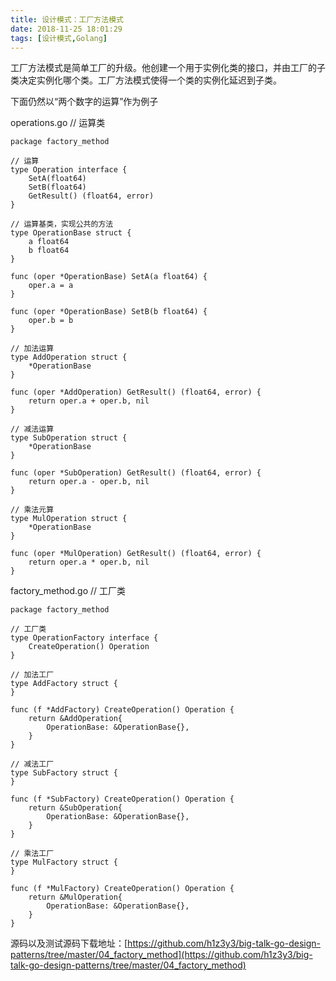 ```yaml
---
title: 设计模式：工厂方法模式
date: 2018-11-25 18:01:29
tags: [设计模式,Golang]
---
```


工厂方法模式是简单工厂的升级。他创建一个用于实例化类的接口，并由工厂的子类决定实例化哪个类。工厂方法模式使得一个类的实例化延迟到子类。

下面仍然以“两个数字的运算”作为例子

<!-- more -->

operations.go // 运算类

````
package factory_method

// 运算
type Operation interface {
	SetA(float64)
	SetB(float64)
	GetResult() (float64, error)
}

// 运算基类，实现公共的方法
type OperationBase struct {
	a float64
	b float64
}

func (oper *OperationBase) SetA(a float64) {
	oper.a = a
}

func (oper *OperationBase) SetB(b float64) {
	oper.b = b
}

// 加法运算
type AddOperation struct {
	*OperationBase
}

func (oper *AddOperation) GetResult() (float64, error) {
	return oper.a + oper.b, nil
}

// 减法运算
type SubOperation struct {
	*OperationBase
}

func (oper *SubOperation) GetResult() (float64, error) {
	return oper.a - oper.b, nil
}

// 乘法元算
type MulOperation struct {
	*OperationBase
}

func (oper *MulOperation) GetResult() (float64, error) {
	return oper.a * oper.b, nil
}

````

factory_method.go // 工厂类

````
package factory_method

// 工厂类
type OperationFactory interface {
	CreateOperation() Operation
}

// 加法工厂
type AddFactory struct {
}

func (f *AddFactory) CreateOperation() Operation {
	return &AddOperation{
		OperationBase: &OperationBase{},
	}
}

// 减法工厂
type SubFactory struct {
}

func (f *SubFactory) CreateOperation() Operation {
	return &SubOperation{
		OperationBase: &OperationBase{},
	}
}

// 乘法工厂
type MulFactory struct {
}

func (f *MulFactory) CreateOperation() Operation {
	return &MulOperation{
		OperationBase: &OperationBase{},
	}
}

````


源码以及测试源码下载地址：[https://github.com/h1z3y3/big-talk-go-design-patterns/tree/master/04_factory_method](https://github.com/h1z3y3/big-talk-go-design-patterns/tree/master/04_factory_method)
